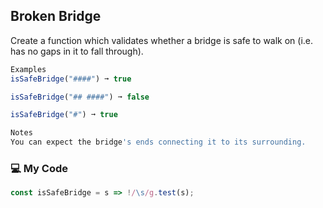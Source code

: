 ## Broken Bridge

Create a function which validates whether a bridge is safe to walk on (i.e. has no gaps in it to fall through).
```js
Examples
isSafeBridge("####") ➞ true

isSafeBridge("## ####") ➞ false

isSafeBridge("#") ➞ true

Notes
You can expect the bridge's ends connecting it to its surrounding.
```
### :computer: My Code
```js
const isSafeBridge = s => !/\s/g.test(s);
```
